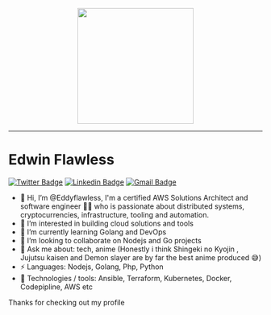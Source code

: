 
<p align="center">
  <img src="https://miro.medium.com/max/2048/1*OohqW5DGh9CQS4hLY5FXzA.png" height="230"/>
</p>
<hr>

# Edwin Flawless 
[![Twitter Badge](https://img.shields.io/badge/-@yesa_boss-1ca0f1?style=flat-square&labelColor=1ca0f1&logo=twitter&logoColor=white&link=https://twitter.com/yesa_boss)](https://twitter.com/yesa_boss) [![Linkedin Badge](https://img.shields.io/badge/-edwindjonorh-blue?style=flat-square&logo=Linkedin&logoColor=white&link=https://www.linkedin.com/in/edwin-djonorh-345b8794)](https://www.linkedin.com/in/edwin-djonorh-345b8794) 
[![Gmail Badge](https://img.shields.io/badge/-edjonorh@gmail.com-c14438?style=flat-square&logo=Gmail&logoColor=white&link=mailto:edjonorh@gmail.com)](mailto:edjonorh@gmail.com)

- 👋 Hi, I’m @Eddyflawless, I'm a certified AWS Solutions Architect and software engineer 👨‍💻 who is passionate about distributed systems, cryptocurrencies, infrastructure, tooling and automation.
- 👀 I’m interested in building cloud solutions and tools
- 🌱 I’m currently learning Golang and DevOps
- 💞️ I’m looking to collaborate on Nodejs and Go projects
- 💬 Ask me about: tech, anime (Honestly i think Shingeki no Kyojin , Jujutsu kaisen and Demon slayer are by far the best anime produced 😅)
- ⚡ Languages: Nodejs, Golang, Php, Python
- 🔨 Technologies / tools: Ansible, Terraform, Kubernetes, Docker, Codepipline, AWS etc


Thanks for checking out my profile

<!---
Eddyflawless/Eddyflawless is a ✨ special ✨ repository because its `README.md` (this file) appears on your GitHub profile.
You can click the Preview link to take a look at your changes.
--->

